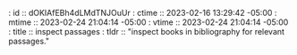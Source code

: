 : id    :: dOKIAfEBh4dLMdTNJOuUr
: ctime :: 2023-02-16 13:29:42 -05:00
: mtime :: 2023-02-24 21:04:14 -05:00
: vtime :: 2023-02-24 21:04:14 -05:00
: title :: inspect passages
: tldr  :: "inspect books in bibliography for relevant passages."


